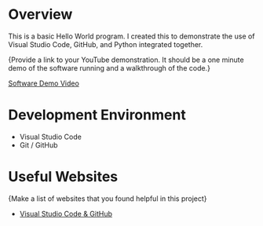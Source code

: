 # Overview

This is a basic Hello World program. I created this to demonstrate the use of Visual Studio Code, GitHub, and Python integrated together.

{Provide a link to your YouTube demonstration.  It should be a one minute demo of the software running and a walkthrough of the code.}

[Software Demo Video](http://youtube.link.goes.here)

# Development Environment

* Visual Studio Code
* Git / GitHub

# Useful Websites

{Make a list of websites that you found helpful in this project}
* [Visual Studio Code & GitHub](https://code.visualstudio.com/docs/sourcecontrol/overview)